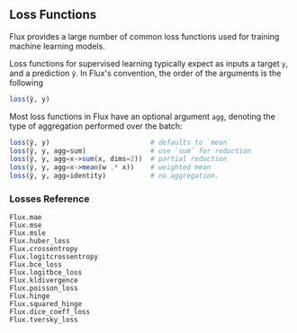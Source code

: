 ## Loss Functions
Flux provides a large number of common loss functions used for training machine learning models. 

Loss functions for supervised learning typically expect as inputs a target `y`, and a prediction `ŷ`.
In Flux's convention, the order of the arguments is the following
```julia
loss(ŷ, y)
```

Most loss functions in Flux have an optional argument `agg`, denoting the type of aggregation performed over the
batch: 
```julia
loss(ŷ, y)                         # defaults to `mean`
loss(ŷ, y, agg=sum)                # use `sum` for reduction
loss(ŷ, y, agg=x->sum(x, dims=2))  # partial reduction
loss(ŷ, y, agg=x->mean(w .* x))    # weighted mean
loss(ŷ, y, agg=identity)           # no aggregation. 
```

### Losses Reference
```@docs
Flux.mae
Flux.mse
Flux.msle
Flux.huber_loss
Flux.crossentropy
Flux.logitcrossentropy
Flux.bce_loss
Flux.logitbce_loss
Flux.kldivergence
Flux.poisson_loss
Flux.hinge
Flux.squared_hinge
Flux.dice_coeff_loss
Flux.tversky_loss
```
